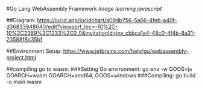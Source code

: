 #Go Lang WebAssembly Framework
*Image learning javascript*

##Diagram:
    https://lucid.app/lucidchart/a09db756-5a66-4feb-a40f-d36833948040/edit?viewport_loc=-10%2C-10%2C2389%2C1233%2C0_0&invitationId=inv_cbbca1a4-48c0-4f4b-8a31-23588f8c35bf

##Environment Setup:
    https://www.jetbrains.com/help/go/webassembly-project.html

##compiling go to wasm:
###Setting Go environment:
go env -w GOOS=js GOARCH=wasm
GOARCH=amd64, GOOS=windows
###Compiling:
go build -o main.wasm
